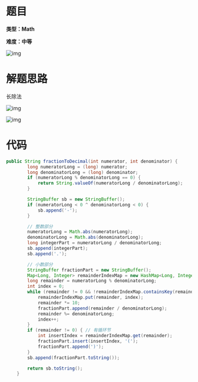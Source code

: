 # 题目

**类型：Math**

**难度：中等**

![img](https://gitee.com/janeroad/iamge-cloud/raw/master/NoteImage/1633323438662-082ec8b1-1ee9-49e4-8a33-0448f20c7635.png)

# 解题思路

长除法

![img](https://gitee.com/janeroad/iamge-cloud/raw/master/NoteImage/1633323823960-d2008d33-a605-4097-9d69-8c515634ce0b.png)





![img](https://gitee.com/janeroad/iamge-cloud/raw/master/NoteImage/1633323838653-df77e604-b8d8-44d9-ac55-f39ba7529986.png)

# 代码

```java
public String fractionToDecimal(int numerator, int denominator) {
        long numeratorLong = (long) numerator;
        long denominatorLong = (long) denominator;
        if (numeratorLong % denominatorLong == 0) {
            return String.valueOf(numeratorLong / denominatorLong);
        }

        StringBuffer sb = new StringBuffer();
        if (numeratorLong < 0 ^ denominatorLong < 0) {
            sb.append('-');
        }

        // 整数部分
        numeratorLong = Math.abs(numeratorLong);
        denominatorLong = Math.abs(denominatorLong);
        long integerPart = numeratorLong / denominatorLong;
        sb.append(integerPart);
        sb.append('.');

        // 小数部分
        StringBuffer fractionPart = new StringBuffer();
        Map<Long, Integer> remainderIndexMap = new HashMap<Long, Integer>();
        long remainder = numeratorLong % denominatorLong;
        int index = 0;
        while (remainder != 0 && !remainderIndexMap.containsKey(remainder)) {
            remainderIndexMap.put(remainder, index);
            remainder *= 10;
            fractionPart.append(remainder / denominatorLong);
            remainder %= denominatorLong;
            index++;
        }
        if (remainder != 0) { // 有循环节
            int insertIndex = remainderIndexMap.get(remainder);
            fractionPart.insert(insertIndex, '(');
            fractionPart.append(')');
        }
        sb.append(fractionPart.toString());

        return sb.toString();
    }
```